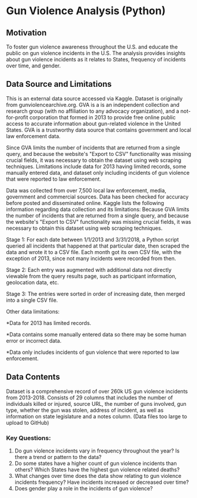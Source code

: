 # Gun Violence Analysis (Python)
## Motivation
To foster gun violence awareness throughout the U.S. and educate the public on gun violence incidents in the U.S. The analysis provides insights about gun violence incidents as it relates to States, frequency of incidents over time, and gender.
## Data Source and Limitations
This is an external data source accessed via Kaggle. Dataset is originally from gunviolencearchive.org. GVA is a is an independent collection and research group (with no affiliation to any advocacy organization), and a not-for-profit corporation that formed in 2013 to provide free online public access to accurate information about gun-related violence in the United States. GVA is a trustworthy data source that contains government and local law enforcement data.

Since GVA limits the number of incidents that are returned from a single query, and because the website's "Export to CSV" functionality was missing crucial fields, it was necessary to obtain the dataset using web scraping techniques. Limitations include data for 2013 having limited records, some manually entered data, and dataset only including incidents of gun violence that were reported to law enforcement.

Data was collected from over 7,500 local law enforcement, media, government and commercial 
sources. Data has been checked for accuracy before posted and disseminated online.
Kaggle lists the following information regarding data collection and its limitations:
Because GVA limits the number of incidents that are returned from a single query, and because the 
website's "Export to CSV" functionality was missing crucial fields, it was necessary to obtain this 
dataset using web scraping techniques.

Stage 1: For each date between 1/1/2013 and 3/31/2018, a Python script queried all incidents that 
happened at that particular date, then scraped the data and wrote it to a CSV file. Each month got 
its own CSV file, with the exception of 2013, since not many incidents were recorded from then.

Stage 2: Each entry was augmented with additional data not directly viewable from the query 
results page, such as participant information, geolocation data, etc.

Stage 3: The entries were sorted in order of increasing date, then merged into a single CSV file.

Other data limitations:

*Data for 2013 has limited records.

*Data contains some manually entered data so there may be some human error or incorrect data.

*Data only includes incidents of gun violence that were reported to law enforcement.
## Data Contents
Dataset is a comprehensive record of over 260k US gun violence incidents from 2013-2018.
Consists of 29 columns that includes the number of individuals killed or injured, source URL, the 
number of guns involved, gun type, whether the gun was stolen, address of incident, as well as 
information on state legislature and a notes column. (Data files too large to upload to GitHub)
### Key Questions:
1. Do gun violence incidents vary in frequency throughout the year? Is there a trend or pattern 
to the data?
2. Do some states have a higher count of gun violence incidents than others? Which States 
have the highest gun violence related deaths?
3. What changes over time does the data show relating to gun violence incidents frequency?
Have incidents increased or decreased over time?
4. Does gender play a role in the incidents of gun violence?
